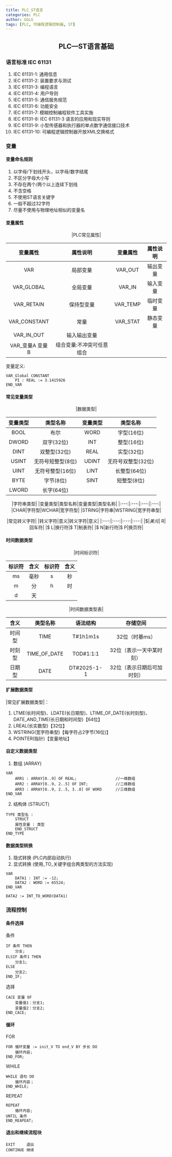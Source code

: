 ```yaml
---
title: PLC_ST语言
categories: PLC
author: GGLG
tags: [PLC, 可编程逻辑控制器, ST]
---
```


## <center>PLC—ST语言基础

### 语言标准 IEC 61131


1. IEC 61131-1: 通用信息
2. IEC 61131-2: 装置要求与测试
3. IEC 61131-3: 编程语言
4. IEC 61131-4: 用户导则
5. IEC 61131-5: 通信服务规范
6. IEC 61131-6: 功能安全
7. IEC 61131-7: 模糊控制编程软件工具实施
8. IEC 61131-8: IEC 61131-3 语言的应用和现实导则
9. IEC 61131-9: 小型传感器和执行器的单点数字通信接口技术
10. IEC 61131-10: 可编程逻辑控制器开放XML交换格式


### 变量

#### 变量命名规则


1. 以字母/下划线开头，以字母/数字结尾
2. 不区分字母大小写
3. 不存在两个/两个以上连续下划线
4. 不含空格
5. 不使用ST语言关键字
6. 一般不超过32字符
7. 尽量不使用与物理地址相似的变量名


#### 变量属性

<center>|PLC常见属性|

|变量属性|属性说明|变量属性|属性说明|
|:---:|:---:|:---:|:---:|
|VAR|局部变量|VAR_OUT|输出变量|
|VAR_GLOBAL|全局变量|VAR_IN|输入变量|
|VAR_RETAIN|保持型变量|VAR_TEMP|临时变量|
|VAR_CONSTANT|常量|VAR_STAT|静态变量|
|VAR_IN_OUT|输入输出变量|
|VAR_变量A 变量B|组合变量:不冲突可任意组合

</center>

变量定义:

```
VAR_Global CONSTANT
    PI : REAL := 3.1415926
END_VAR
```
#### 常见变量类型
<center>|数据类型|

|变量类型|类型名称|变量类型|类型名称|
|:---:|:---:|:---:|:---:|
|BOOL|布尔|WORD|字型(16位)|
|DWORD|双字(32位)|INT|整型(16位)|
|DINT|双整型(32位)|REAL|实型(32位)|
|USINT|无符号短整型(8位)|UDINT|无符号双整型(32位)|
|UINT|无符号整型(16位)|LINT|长整型(64位)|
|BYTE|字节(8位)|SINT|短整型(8位)|
|LWORD|长字(64位)|||
</center>

<center>

|字符串类型|
|变量类型|类型名称|变量类型|类型名称|
|:---:|:---:|:---:|:---:|
|CHAR|字符型|WCHAR|宽字符型|
|STRING|字符串|WSTRING|宽字符串型|

</center>


<center>

|常见转义字符|
|转义字符|意义|转义字符|意义|
|:---:|:---:|:---:|:---:|
|$$|美元|$ R|回车符|
|$ L|换行符|$ T|制表符|
|$ N|新行符|$ P|换页符|

</center>

#### 时间数据类型

<center>

|时间标识符|

|标识符|含义|标识符|含义|
|:---:|:---:|:---:|:---:|
|ms|毫秒|s|秒|
|m|分|h|时|
|d|天|


</center>

<center>

|时间数据类型表|

|含义|类型名称|语法结构|存储空间|
|:---:|:---:|:---:|:---:|
|时间型|TIME|T#1h1m1s|32位（时基ms）|
|时刻型|TIME_OF_DATE|TOD#1:1:1|32位（表示一天中某时刻）|
|日期型|DATE|DT#2025-1-1|32位（表示日期后可加时刻）|

</center>

#### 扩展数据类型

|常见扩展数据类型|：

1. LTME(长时间型)、LDATE(长日期型)、LTIME_OF_DATE(长时刻型)、DATE_AND_TIME(长日期和时间型)【64位】
2. LREAL(长实数型)【32位】
3. WSTRING(宽字符串型)【每字符占2字节(16位)】
4. POINTER(指针)【变量地址】

#### 自定义数据类型

1. 数组 (ARRAY)
```
VAR
    ARR1 : ARRAY[0..9] OF REAL;                 //一维数组
    ARR2 : ARRAY[0..9, 2..5] OF INT;            //二维数组
    ARR3 : ARRAY[0..9, 2..5, 3..8] OF WORD      //三维数组
END_VAR
```
2. 结构体 (STRUCT)
```
TYPE 类型名 :
    STRUCT
    属性变量 : 类型
    END_STRUCT
END_TYPE
```

#### 数据类型转换
1. 隐式转换 (PLC内部自动执行)
2. 显式转换 (使用_TO_关键字组合两类型的方法实现)
```
VAR
    DATA1 : INT := -12;
    DATA2 : WORD := 65524;
END_VAR

DATA2 := INT_TO_WORD(DATA1)
```

### 流程控制

#### 条件选择

条件
```
IF 条件 THEN
    分支;
ELSIF 条件1 THEN
    分支1;
ELSE
    分支2;
END_IF;
```

选择
```
CACE 变量 OF
    变量值1：分支1;
    变量值2：分支2;
END_CACE;
```

#### 循环

FOR
```
FOR 循环变量 := init_V TO end_V BY 步长 DO
    循环内容;
END_FOR;
```

WHILE
```
WHILE 语句 DO
    循环内容；
END_WHILE;
```

REPEAT
```
REPEAT
    循环内容;
UNTIL 条件
END_REAPEAT;
```
#### 退出和继续流程块
```
EXIT     退出
CONTINUE 继续
```
